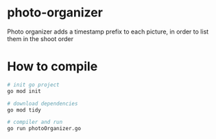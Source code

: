 # photo-organizer
Photo organizer adds a timestamp prefix to each picture, in order to list them in the shoot order

# How to compile

```bash
# init go project
go mod init

# download dependencies
go mod tidy

# compiler and run
go run photoOrganizer.go
```
